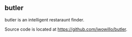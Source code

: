 ## butler

butler is an intelligent restaraunt finder.

Source code is located at https://github.com/jwowillo/butler.
